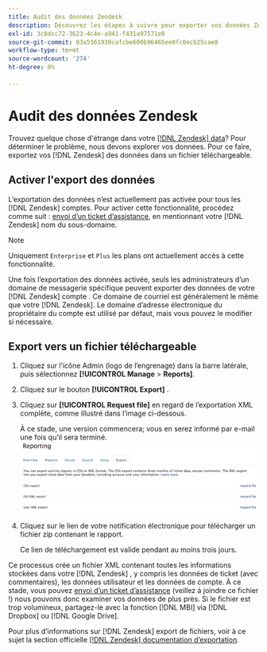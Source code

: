 ```yaml
---
title: Audit des données Zendesk
description: Découvrez les étapes à suivre pour exporter vos données Zendesk.
exl-id: 3c8dcc72-3623-4c4e-a941-f431a97571e0
source-git-commit: 03a5161930cafcbe600b96465ee0fc0ecb25cae8
workflow-type: tm+mt
source-wordcount: '274'
ht-degree: 0%

---
```


# Audit des données Zendesk

Trouvez quelque chose d&#39;étrange dans votre [[!DNL Zendesk] data](../integrations/exp-zendesk-data.md)? Pour déterminer le problème, nous devons explorer vos données. Pour ce faire, exportez vos [!DNL Zendesk] des données dans un fichier téléchargeable.

## Activer l&#39;export des données

L’exportation des données n’est actuellement pas activée pour tous les [!DNL Zendesk] comptes. Pour activer cette fonctionnalité, procédez comme suit : [envoi d’un ticket d’assistance](../../../guide-overview.md), en mentionnant votre [!DNL Zendesk] nom du sous-domaine.

>[!NOTE]
>
>Uniquement `Enterprise` et `Plus` les plans ont actuellement accès à cette fonctionnalité.

Une fois l’exportation des données activée, seuls les administrateurs d’un domaine de messagerie spécifique peuvent exporter des données de votre [!DNL Zendesk] compte . Ce domaine de courriel est généralement le même que votre [!DNL Zendesk]. Le domaine d’adresse électronique du propriétaire du compte est utilisé par défaut, mais vous pouvez le modifier si nécessaire.

## Export vers un fichier téléchargeable

1. Cliquez sur l’icône Admin (logo de l’engrenage) dans la barre latérale, puis sélectionnez **[!UICONTROL Manage** > **Reports]**.
1. Cliquez sur le bouton **[!UICONTROL Export]** .
1. Cliquez sur **[!UICONTROL Request file]** en regard de l’exportation XML complète, comme illustré dans l’image ci-dessous.

   À ce stade, une version commencera; vous en serez informé par e-mail une fois qu’il sera terminé.
   ![reports_export_new.png](../../../assets/reports_export_new.png)

1. Cliquez sur le lien de votre notification électronique pour télécharger un fichier zip contenant le rapport.

   Ce lien de téléchargement est valide pendant au moins trois jours.

Ce processus crée un fichier XML contenant toutes les informations stockées dans votre [!DNL Zendesk] , y compris les données de ticket (avec commentaires), les données utilisateur et les données de compte. À ce stade, vous pouvez [envoi d’un ticket d’assistance](../../../guide-overview.md) (veillez à joindre ce fichier !) nous pouvons donc examiner vos données de plus près. Si le fichier est trop volumineux, partagez-le avec la fonction [!DNL MBI] via [!DNL Dropbox] ou [!DNL Google Drive].

Pour plus d’informations sur [!DNL Zendesk] export de fichiers, voir à ce sujet la section officielle [[!DNL Zendesk] documentation d’exportation](https://support.zendesk.com/entries/23002207-Exporting-data-to-a-CSV-or-XML-file-Plus-and-Enterprise-).
